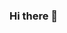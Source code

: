 ### Hi there 👋

<!--
**Dogcube51/Dogcube51** is a ✨ _special_ ✨ repository because its `README.md` (this file) appears on your GitHub profile.


[!Dogcubes's GitHub stats](https://github-readme-stats.vercel.app/api?username=Michael)](https://github.com/anuraghazra/github-readme-stats)
